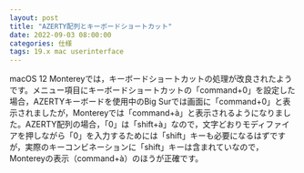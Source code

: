 ```yaml
---
layout: post
title: "AZERTY配列とキーボードショートカット"
date: 2022-09-03 08:00:00
categories: 仕様
tags: 19.x mac userinterface
---
```


macOS 12 Montereyでは，キーボードショートカットの処理が改良されたようです。メニュー項目にキーボードショートカットの「command+0」を設定した場合，AZERTYキーボードを使用中のBig Surでは画面に「command+0」と表示されましたが，Montereyでは「command+à」と表示されるようになりました。AZERTY配列の場合，「0」は「shift+à」なので，文字どおりモディファイアを押しながら「0」を入力するためには「shift」キーも必要になるはずですが，実際のキーコンビネーションに「shift」キーは含まれていなので，Montereyの表示（command+à）のほうが正確です。
